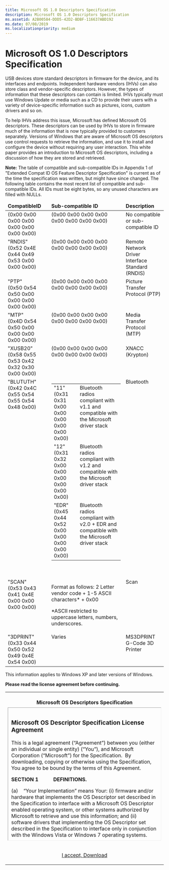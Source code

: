 ```yaml
---
title: Microsoft OS 1.0 Descriptors Specification
description: Microsoft OS 1.0 Descriptors Specification
ms.assetid: A2B00584-DDD5-42D2-BDBF-116637ABD192
ms.date: 07/08/2019
ms.localizationpriority: medium
---
```


# Microsoft OS 1.0 Descriptors Specification


USB devices store standard descriptors in firmware for the device, and its interfaces and endpoints. Independent hardware vendors (IHVs) can also store class and vendor-specific descriptors. However, the types of information that these descriptors can contain is limited. IHVs typically must use Windows Update or media such as a CD to provide their users with a variety of device-specific information such as pictures, icons, custom drivers and so on.

To help IHVs address this issue, Microsoft has defined Microsoft OS descriptors. These descriptors can be used by IHVs to store in firmware much of the information that is now typically provided to customers separately. Versions of Windows that are aware of Microsoft OS descriptors use control requests to retrieve the information, and use it to install and configure the device without requiring any user interaction. This white paper provides an introduction to Microsoft OS descriptors, including a discussion of how they are stored and retrieved.

**Note:** The table of compatible and sub-compatible IDs in Appendix 1 of "Extended Compat ID OS Feature Descriptor Specification" is current as of the time the specification was written, but might have since changed. The following table contains the most recent list of compatible and sub-compatible IDs. All IDs must be eight bytes, so any unused characters are filled with NULLs.

<table border="0" cellpadding="0" cellspacing="0" class="grid" width="100%" summary="table">
<thead>
<tr align="left" valign="top">
<td>
<strong>CompatibleID</strong>
</td>
<td>
<strong>Sub-compatible ID</strong>
</td>
<td>
<strong>Description</strong>
</td>
</tr>
</thead>
<tbody>
<tr align="left" valign="top">
<td>(0x00 0x00 0x00 0x00 0x00 0x00 0x00 0x00)</td>
<td>(0x00 0x00 0x00 0x00 0x00 0x00 0x00 0x00)</td>
<td>No compatible or sub-compatible ID</td>
</tr>
<tr align="left" valign="top">
<td>"RNDIS"<br>(0x52 0x4E 0x44 0x49 0x53 0x00 0x00 0x00)</td>
<td>(0x00 0x00 0x00 0x00 0x00 0x00 0x00 0x00)</td>
<td>Remote Network Driver Interface Standard (RNDIS)</td>
</tr>
<tr align="left" valign="top">
<td>"PTP"<br>(0x50 0x54 0x50 0x00 0x00 0x00 0x00 0x00)</td>
<td>(0x00 0x00 0x00 0x00 0x00 0x00 0x00 0x00)</td>
<td>Picture Transfer Protocol (PTP)</td>
</tr>
<tr align="left" valign="top">
<td>"MTP"<br>(0x4D 0x54 0x50 0x00 0x00 0x00 0x00 0x00)</td>
<td>(0x00 0x00 0x00 0x00 0x00 0x00 0x00 0x00)</td>
<td>Media Transfer Protocol (MTP)</td>
</tr>
<tr align="left" valign="top">
<td>"XUSB20"<br>(0x58 0x55 0x53 0x42 0x32 0x30 0x00 0x00)</td>
<td>(0x00 0x00 0x00 0x00 0x00 0x00 0x00 0x00)</td>
<td>XNACC (Krypton)</td>
</tr>
<tr align="left" valign="top">
<td>"BLUTUTH"<br>(0x42 0x4C 0x55 0x54 0x55 0x54 0x48 0x00)</td>
<td>
<div class="contentTableWrapper"><table border="0" cellpadding="0" cellspacing="0" class="grid" width="100%" summary="table">
<tbody>
<tr align="left" valign="top">
<td>"11"<br>(0x31 0x31 0x00 0x00 0x00 0x00 0x00 0x00)</td>
<td>Bluetooth radios compliant with v1.1 and compatible with the Microsoft driver stack</td>
</tr>
<tr align="left" valign="top">
<td>"12"<br>(0x31 0x32 0x00 0x00 0x00 0x00 0x00 0x00)</td>
<td>Bluetooth radios compliant with v1.2 and compatible with the Microsoft driver stack</td>
</tr>
<tr align="left" valign="top">
<td>"EDR"<br>(0x45 0x44 0x52 0x00 0x00 0x00 0x00 0x00)</td>
<td>Bluetooth radios compliant with v2.0 + EDR and compatible with the Microsoft driver stack</td>
</tr>
</tbody>
</table></div>
<p>
<br>
</p>
</td>
<td>Bluetooth</td>
</tr>
<tr align="left" valign="top">
<td>"SCAN"<br>(0x53 0x43 0x41 0x4E 0x00 0x00 0x00 0x00)</td>
<td>
<p>Format as follows: 2 Letter vendor code + 1-5 ASCII characters* + 0x00</p>
<p>*ASCII restricted to uppercase letters, numbers, underscores.</p>
</td>
<td>Scan</td>
</tr>
<tr align="left" valign="top">
<td>"3DPRINT"<br>(0x33 0x44 0x50 0x52 0x49 0x4E 0x54 0x00)</td>
<td>Varies</td>
<td>MS3DPRINT G-Code 3D Printer</td>
</tr>
</tbody>
</table>

  

This information applies to Windows XP and later versions of Windows.

**Please read the license agreement before continuing.**

<table>
<colgroup>
<col style="width: 100%" />
</colgroup>
<tbody>
<tr class="odd">
<td style="text-align: center;"><strong><br />
Microsoft OS Descriptors Specification</strong><br />
</td>
</tr>
<tr class="even">
<td style="text-align: center;"><div style="font-size: 100%; border: thin inset; height: 400px; overflow: scroll; text-align: left; padding: 10px;">
<h3 id="microsoft-os-descriptor-specification-license-agreement">Microsoft OS Descriptor Specification License Agreement</h3>
<p>This is a legal agreement (“Agreement”) between you (either an individual or single entity) (“You”), and Microsoft Corporation (“Microsoft”) for the Specification.  By downloading, copying or otherwise using the Specification, You agree to be bound by the terms of this Agreement.   </p>
<p><strong>SECTION 1           DEFINITIONS.</strong></p>
<p>(a)    “Your Implementation” means Your: (i) firmware and/or hardware that implements the OS Descriptor set described in the Specification to interface with a Microsoft OS Descriptor enabled operating system, or other systems authorized by Microsoft to retrieve and use this information; and (ii) software drivers that implementing the OS Descriptor set described in the Specification to interface only in conjunction with the Windows Vista or Windows 7 operating systems.</p>
<p>(b)   “Your Licensees” mean third parties licensed by You to use the Your Implementation.</p>
<p>(c)    “Specification” means Microsoft’s OS Descriptor Specification and any accompanying materials.</p>
<p><strong>SECTION 2           GRANT OF LICENSE</strong>.</p>
<p>(a)    <strong>Copyright license</strong>.  Microsoft hereby grants to You, under Microsoft’s copyrights in the Specification, a nonexclusive, royalty-free, nontransferable, non-sublicensable, personal worldwide license to reproduce copies of the Specification internally for You and Your contractor’s use in developing Your Implementation.</p>
<p>(b)   <strong>Patent license</strong>.  Microsoft hereby grants to You a nonexclusive, royalty-free, nontransferable, worldwide license under Microsoft’s patents embodied solely within the Specification and that are owned or licensable by Microsoft to make, use, import, offer to sell, sell and distribute directly or indirectly to Your Licensees Your Implementation.  You may sublicense this patent license to Your Licensees under the same terms and conditions.</p>
<p>(c)    <strong>Reservation of Rights</strong>.  Microsoft reserves all other rights it may have in the Specification, its implementation and any intellectual property therein.  The furnishing of this document does not give You or any other entity any license to any other Microsoft patents, trademarks, copyrights or other intellectual property rights. </p>
<p><strong>SECTION 3           ADDITIONAL LIMITATIONS AND OBLIGATIONS</strong>.</p>
<p>(a)    Your license rights to the Specification are conditioned upon You not creating, modifying, or distributing your Licensed Implementation in a way that such creation, modification, or distribution may (a) create, or purport to create, obligations for Microsoft with respect to the Specification (or intellectual property therein) or (b) grant, or purport to grant, to any third party any rights or immunities to Microsoft’s intellectual property or proprietary rights in the Specification.</p>
<p>(b)    Without prejudice to any other rights, Microsoft may terminate this Agreement if You fail to comply with the terms and conditions of this Agreement. In such event You must destroy all copies of the Specification and must not further distribute the Company Implementation.</p>
<p><strong>SECTION 4           DISCLAIMER OF WARRANTIES.</strong></p>
<p>The Specification is provided "AS IS" without warranty of any kind. To the maximum extent permitted by applicable law, Microsoft further disclaims all warranties, including without limitation any implied warranties of merchantability and fitness for a particular purpose, as well as warranties of title and noninfringement. The entire risk arising out of the use or performance of the Specification remains with You.</p>
<p><strong>SECTION 5           EXCLUSION OF INCIDENTAL, CONSEQUENTIAL AND CERTAIN OTHER DAMAGES.</strong></p>
<p><strong>To the maximum extent permitted by applicable law, in no event shall Microsoft or its suppliers be liable for any consequential, incidental, direct, indirect, special, punitive, or other damages whatsoever (including, without limitation, damages for loss of business profits, business interruption, loss of business information, or other pecuniary loss) arising out of the use of or inability to use the Specification, even if Microsoft has been advised of the possibility of such damages. Because some states/jurisdictions do not allow the exclusion or limitation of liability for consequential or incidental damages, the above limitation may not apply to You.</strong></p>
<p><strong>SECTION 6            LIMITATION OF LIABILITY AND REMEDIES.</strong></p>
<p><strong>Notwithstanding any damages that You might incur for any reason whatsoever (including, without limitation, all damages referenced above and all direct or general damages), the entire liability of Microsoft and any of its suppliers under any provision of this Agreement and your exclusive remedy for all of the foregoing shall be limited to the greater of the amount actually paid by You for the Specification or U.S.$5.00. The foregoing limitations, exclusions and disclaimers shall apply to the maximum extent permitted by applicable law, even if any remedy fails its essential purpose.</strong></p>
<p><strong>SECTION 7           APPLICABLE LAW</strong>.</p>
<p>If you acquired this Specification in the United States, this Agreement is governed by the laws of the State of Washington. In respect of any dispute which may arise hereunder, You consent to the jurisdiction of the state and federal courts sitting in King County, Washington.</p>
<p><strong>SECTION 8           ASSIGNMENT.</strong></p>
<p>Neither party may assign this Agreement without prior written approval of the other party.</p>
</div>
<p><br />
<a href="http://download.microsoft.com/download/9/C/5/9C5B2167-8017-4BAE-9FDE-D599BAC8184A/OS_Desc_Ext_Prop.zip">I accept, Download</a></p></td>
</tr>
</tbody>
</table>